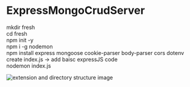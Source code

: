 # ExpressMongoCrudServer

mkdir fresh <br>
cd fresh <br>
npm init -y <br>
npm i -g nodemon <br>
npm install express mongoose cookie-parser body-parser cors dotenv <br>
create index.js -> add baisc expressJS code <br>
nodemon index.js <br>

![extension and directory structure image]('./extension.png')